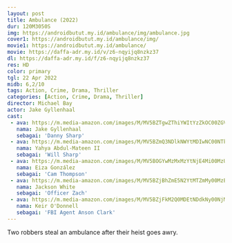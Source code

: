 ```yaml
---
layout: post
title: Ambulance (2022)
dur: 120M3050S
img: https://androidbutut.my.id/ambulance/img/ambulance.jpg
cover1: https://androidbutut.my.id/ambulance/img/
movie1: https://androidbutut.my.id/ambulance/
movie: https://daffa-adr.my.id/v/z6-nqyijq8nzkz37
dl: https://daffa-adr.my.id/f/z6-nqyijq8nzkz37
res: HD
color: primary
tgl: 22 Apr 2022
midb: 6,2/10
tags: Action, Crime, Drama, Thriller
categories: [Action, Crime, Drama, Thriller]
director: Michael Bay
actor: Jake Gyllenhaal
cast:
 - ava: https://m.media-amazon.com/images/M/MV5BZTgwZThiYWItYzZkOC00ZGVmLTg4MzctOWY4N2VjYzk0MmUwXkEyXkFqcGdeQXVyNzI1NzMxNzM@._V1_SY100_CR61,0,100,100_AL_.jpg
   nama: Jake Gyllenhaal
   sebagai: 'Danny Sharp'
 - ava: https://m.media-amazon.com/images/M/MV5BZmQ3NDlkNWYtMDIwNC00NTk4LTljY2YtNTIyMjdkYzNiM2RlXkEyXkFqcGdeQXVyOTc5MDI5NjE@._V1_SY100_CR67,0,100,100_AL_.jpg
   nama: Yahya Abdul-Mateen II
   sebagai: 'Will Sharp'
 - ava: https://m.media-amazon.com/images/M/MV5BOGYwMzMxMzYtNjE4Mi00MzU5LThhMjgtY2U3YjA5ZjM1ZmQ1XkEyXkFqcGdeQXVyMjY1OTQ0MDA@._V1_SY100_CR70,0,100,100_AL_.jpg
   nama: Eiza González
   sebagai: 'Cam Thompson'
 - ava: https://m.media-amazon.com/images/M/MV5BZjBhZmE5N2YtMTZmMy00MzE2LWIzYjMtZjQwOWViYzMxOGM5XkEyXkFqcGdeQXVyOTc5MDI5NjE@._V1_SY100_CR70,0,100,100_AL_.jpg
   nama: Jackson White
   sebagai: 'Officer Zach'
 - ava: https://m.media-amazon.com/images/M/MV5BZjFkM2Q0MDEtNDdkNy00NjM2LWE4MzMtODczY2UxZWQ0NGFiXkEyXkFqcGdeQXVyOTc5MDI5NjE@._V1_SY100_CR70,0,100,100_AL_.jpg
   nama: Keir O'Donnell
   sebagai: 'FBI Agent Anson Clark'
---
```


Two robbers steal an ambulance after their heist goes awry.
